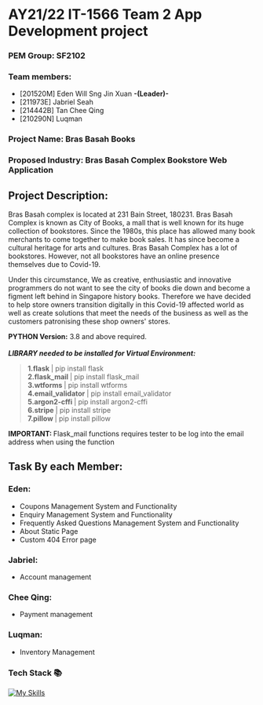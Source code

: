 # AY21/22 IT-1566 Team 2 App Development project
### PEM Group: SF2102 <br/>
### <b> Team members:</b>  <br /> 

- [201520M]  Eden Will Sng Jin Xuan <b> -(Leader)- </b>
- [211973E]  Jabriel Seah 
- [214442B]  Tan Chee Qing
- [210290N]  Luqman

### <b> Project Name: </b> Bras Basah Books <br />
### <b> Proposed Industry:</b> Bras Basah Complex Bookstore Web Application <br />
## <b> Project Description: </b> <br />

Bras Basah complex is located at 231 Bain Street, 180231. 
Bras Basah Complex is known as City of Books, a mall that is well known for its huge collection of bookstores. Since the 1980s, this place has allowed many book merchants to come together to make book sales. It has since become a cultural heritage for arts and cultures. 
Bras Basah Complex has a lot of bookstores. However, not all bookstores have an online presence themselves due to Covid-19. 

Under this circumstance, We as creative, enthusiastic and innovative programmers do not want to see the city of books die down and become a figment left behind in Singapore history books. Therefore we have decided to help store owners transition digitally in this Covid-19 affected world as well as create solutions that meet the needs of the business as well as the customers patronising these shop owners' stores.

<b>PYTHON Version:</b> 3.8 and above required. <br/>
<br/>
<b><i> LIBRARY needed to be installed for Virtual Environment: </i></b> <br /> 
> <b> 1.flask </b> | pip install flask<br /> 
> <b> 2.flask_mail </b> | pip install flask_mail <br />
> <b> 3.wtforms </b> | pip install wtforms <br />
> <b> 4.email_validator </b> | pip install email_validator <br />
> <b> 5.argon2-cffi  </b> | pip install argon2-cffi <br />
> <b> 6.stripe </b> | pip install stripe <br />
> <b>7.pillow </b> | pip install pillow <br/>

<b> IMPORTANT: </b>
Flask_mail functions requires tester to be log into the email address when using the function

## Task By each Member: <br/>
### Eden: <br/>
- Coupons Management System and Functionality
- Enquiry Management System and Functionality
- Frequently Asked Questions Management System and Functionality
- About Static Page
- Custom 404 Error page


### Jabriel: <br/>
- Account management


### Chee Qing: <br/>
- Payment management


### Luqman: <br/>
- Inventory Management


### Tech Stack 📚
[![My Skills](https://skillicons.dev/icons?i=js,html,css,python,flask,bootstrap,&theme=light)](https://skillicons.dev)
